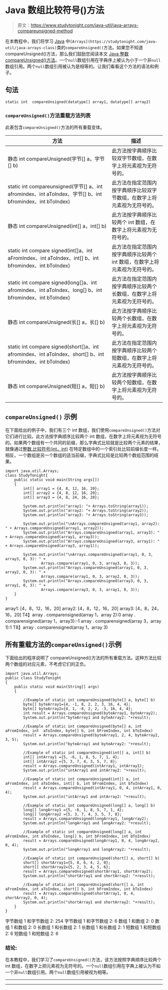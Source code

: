 # Java 数组比较符号()方法

> 原文：<https://www.studytonight.com/java-util/java-arrays-compareunsigned-method>

在本教程中，我们将学习 [Java](https://www.studytonight.com/java/) 中`[Arrays](https://studytonight.com/java-util/java-arrays-class)`类的`compareUnsigned()`方法。如果您不知道 compareUnsigned()方法，那么我们鼓励您阅读本文 [Java 整数 compareUnsigned()方法](https://www.studytonight.com/java-wrapper-class/java-integer-compareunsigned-method)。一个`null`数组引用在字典序上被认为小于一个非`null`数组引用。两个`null`数组引用被认为是相等的。让我们看看这个方法的语法和例子。

## 句法

```
static int	compareUnsigned(datatype[] array1, datatype[] array2)
```

### `compareUnsigned()`方法重载方法列表

此表包含`compareUnsigned()`方法的所有重载变体。

| 方法 | 描述 |
| --- | --- |
| 静态 int compareUnsigned(字节[] a，字节[] b) | 此方法按字典顺序比较双字节数组，在数字上将元素视为无符号的。 |
| static int compareunsigned(字节[] a、int afromindex、int aToIndex、字节[] b、int bfromindex、int bToIndex) | 此方法在指定范围内按字典顺序比较双字节数组，在数字上将元素视为无符号的。 |
| 静态 int compareUnsigned(int[] a，int[] b) | 此方法按字典顺序比较两个 int 数组，在数字上将元素视为无符号的。 |
| static int compare signed(int[]a、int aFromIndex、int aToIndex、int[] b、int bfromindex、int bToIndex) | 此方法在指定范围内按字典顺序比较两个 int 数组，在数字上将元素视为无符号的。 |
| static int compare signed(long[]a、int afromindex、int aToIndex、long[] b、int bfromindex、int bToIndex) | 此方法在指定范围内按字典顺序比较两个长数组，在数字上将元素视为无符号的。 |
| 静态 int compareUnsigned(长[] a，长[] b) | 此方法按字典顺序比较两个长数组，在数字上将元素视为无符号的。 |
| static int compare signed(short[]a、int afromindex、int aToIndex、short[] b、int bfromindex、int bToIndex) | 此方法在指定范围内按字典顺序比较两个短数组，在数字上将元素视为无符号的。 |
| 静态 int compareUnsigned(短[] a，短[] b) | 此方法按字典顺序比较两个短数组，在数字上将元素视为无符号的。 |

## `compareUnsigned()` 示例

在下面给出的例子中，我们有三个 int 数组，我们使用`compareUnsigned()`方法对它们进行比较。此方法按字典顺序比较两个 int 数组，在数字上将元素视为无符号的。如果两个数组有一个共同的前缀，那么字典式比较就是比较两个元素的结果，就像通过[整数.比较符号(int，int)](http://www.studytonight.com/java-wrapper-class/java-integer-compareunsigned-method) 在特定数组中的一个索引处比较前缀长度一样。相反，一个数组是另一个数组的适当前缀，字典式比较是比较两个数组范围的结果。

```
import java.util.Arrays;
class StudyTonight{ 
	public static void main(String args[]) 
	{  
		int[] array1 = {4, 8, 12, 16, 20};
        int[] array2 = {4, 8, 12, 16, 20};
        int[] array3 = {4, 8, 24, 16, 20};

        System.out.println("array1: "+ Arrays.toString(array1));
        System.out.println("array2: "+ Arrays.toString(array2));
        System.out.println("array3: "+ Arrays.toString(array3));        

        System.out.println("\nArrays.compareUnsigned(array1, array2): " + Arrays.compareUnsigned(array1, array2));
        System.out.println("Arrays.compareUnsigned(array1, array3): " + Arrays.compareUnsigned(array1, array3));
        System.out.println("Arrays.compareUnsigned(array3, array1): " + Arrays.compareUnsigned(array3, array1));        

        System.out.println("\nArrays.compareUnsigned(array1, 0, 3, array3, 0, 3): " +
                Arrays.compare(array1, 0, 3, array3, 0, 3));
        System.out.println("Arrays.compareUnsigned(array1, 0, 3, array2, 0, 3): " +
                Arrays.compare(array1, 0, 3, array2, 0, 3));
        System.out.println("Arrays.compareUnsigned(array3, 0, 3, array1, 0, 3): " +
                Arrays.compare(array3, 0, 3, array1, 0, 3));
	}
}
```

array1: [4，8，12，16，20]
array2: [4，8，12，16，20]
array3: [4，8，24，16，20]
T4】array . comparensigned(array 1，array 2):0
array . comparensigned(array 1，array3):-1
array . comparensigned(array 3，array 1):1
T8】array . comparensigned(array 1，array 3)

## 所有重载方法的`compareUnsigned()`示例

下面给出的程序说明了 compareUnsigned()方法的所有重载方法。这种方法比较两个数组的对应元素，不考虑它们的正负。

```
import java.util.Arrays;
public class StudyTonight 
{
	public static void main(String[] args) 
	{

		//Example of static int compareUnsigned(byte[] a, byte[] b)
		byte[] byteArray1={4, -1, 8, 2, 2, 3, 16, 4, 4};
		byte[] byteArray2={4, 1, -8, 2, 2, -3, 16, 4, 4};
		int result = Arrays.compareUnsigned(byteArray1, byteArray2);
		System.out.println("byteArray1 and byteArray2: "+result);

		//Example of static int compareUnsigned(byte[] a, int aFromIndex, int  aToIndex, byte[] b, int bFromIndex, int bToIndex)
		result = Arrays.compareUnsigned(byteArray1, 2, 4, byteArray2, 3, 5);
		System.out.println("byteArray1 and byteArray2: "+result);

		//Example of static int compareUnsigned(int[] a, int[] b)
		int[] intArray1 ={5, -6, 1, 8, 5, 7, 1, 4};		
		int[] intArray2 ={5, 3, 7, 4, 3, 5, 7, 8};		
		result = Arrays.compareUnsigned(intArray1, intArray1);
		System.out.println("intArray1 and intArray2: "+result);

		//Example of static int compareUnsigned(int[] a, int aFromIndex, int aToIndex, int[] b, int bFromIndex, int bToIndex)
		result = Arrays.compareUnsigned(intArray1, 0, 4, intArray1, 0, 4);
		System.out.println("intArray1 and intArray2: "+result);			

		//Example of static int compareUnsigned(long[] a, long[] b)
		long[] longArray1 ={5, -6, 1, 8, 5, 7, 1, 4};		
		long[] longArray2 ={5, 3, 7, 4, 3, 5, 7, 8};		
		result = Arrays.compareUnsigned(longArray1, longArray2);
		System.out.println("longArray1 and longArray2: "+result);

		//Example of static int compareUnsigned(long[] a, int aFromIndex, int aToIndex, long[] b, int bFromIndex, int bToIndex)
		result = Arrays.compareUnsigned(longArray1, 0, 4, longArray2, 0, 4);
		System.out.println("longArray1 and longArray2: "+result);			

		//Example of static int compareUnsigned(short[] a, short[] b)
		short[] shortArray1={5, 8, 6, 4, 2, 0};
		short[] shortArray2={5, 2, 3, 4, 5, 6};
		result = Arrays.compareUnsigned(shortArray1, shortArray2);
		System.out.println("shortArray1 and shortArray2: "+result);

		//Example of static int compareUnsigned(short[] a, int aFromIndex, int aToIndex, short[] b, int bFromIndex, int bToIndex)
		result = Arrays.compareUnsigned(shortArray1, 0, 4, shortArray2, 0, 4);
		System.out.println("shortArray1 and shortArray2: "+result);	
	}
}
```

字节数组 1 和字节数组 2: 254
字节数组 1 和字节数组 2: 6
数组 1 和数组 2: 0
数组 1 和数组 2: 0
长数组 1 和长数组 2: 1
长数组 1 和长数组 2: 1
短数组 1 和短数组 2: 6
短数组 1 和短数组 2: 6

### 结论:

在本教程中，我们学习了`compareUnsigned()`方法，该方法按照字典顺序比较两个 int 数组，在数字上把元素视为无符号的。一个`null`数组引用在字典上被认为不如一个非`null`数组引用。两个`null`数组引用被视为相等。

* * *

* * *